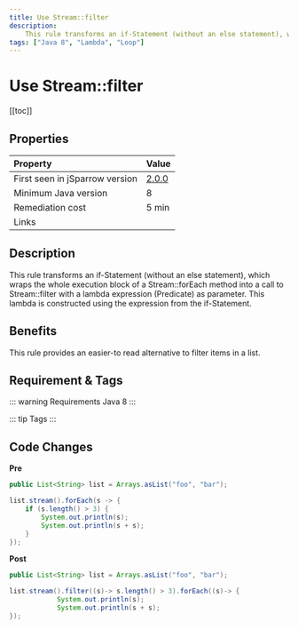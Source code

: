 ```yaml
---
title: Use Stream::filter
description:
    This rule transforms an if-Statement (without an else statement), which wraps the whole execution block of a Stream::forEach method into a call to Stream::filter with a lambda expression (Predicate) as parameter. This lambda is constructed using the expression from the if-Statement.
tags: ["Java 8", "Lambda", "Loop"]
---
```


# Use Stream::filter

[[toc]]

## Properties

| Property                        | Value |
|:------------------------------- |:----- |
| First seen in jSparrow version  | [2.0.0](/eclipse/release-notes.html#_2-0-0) |
| Minimum Java version            | 8 |
| Remediation cost                | 5 min |
| Links                           | |

## Description

This rule transforms an if-Statement (without an else statement), which wraps the whole execution block of a Stream::forEach method into a call to Stream::filter with a lambda expression (Predicate) as parameter. This lambda is constructed using the expression from the if-Statement.

## Benefits

This rule provides an easier-to read alternative to filter items in a list.

## Requirement & Tags

::: warning Requirements
Java 8
:::

::: tip Tags
<TagLinks />
:::

## Code Changes

__Pre__

```java
public List<String> list = Arrays.asList("foo", "bar");

list.stream().forEach(s -> {
    if (s.length() > 3) {
        System.out.println(s);
        System.out.println(s + s);
    }
});
```

__Post__

```java
public List<String> list = Arrays.asList("foo", "bar");

list.stream().filter((s)-> s.length() > 3).forEach((s)-> {
            System.out.println(s);
            System.out.println(s + s);
});
```
